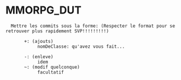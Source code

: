 # MMORPG_DUT

      Mettre les commits sous la forme: (Respecter le format pour se retrouver plus rapidement SVP!!!!!!!!!)

           +: (ajouts)
                nomDeClasse: qu'avez vous fait...

           -: (enleve)
                idem
           ~: (modif quelconque)
                facultatif
